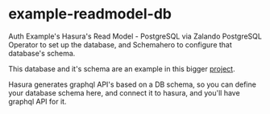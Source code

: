 # example-readmodel-db

Auth Example's Hasura's Read Model - PostgreSQL via Zalando PostgreSQL Operator to set up the database, and Schemahero to configure that database's schema.

This database and it's schema are an example in this bigger [project](https://github.com/CloudNativeEntrepreneur/web3auth-meta).

Hasura generates graphql API's based on a DB schema, so you can define your database schema here, and connect it to hasura, and you'll have graphql API for it.
